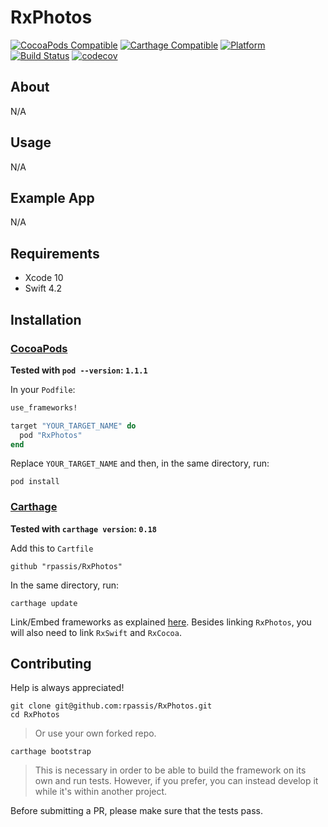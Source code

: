 RxPhotos
======================================

[![CocoaPods Compatible](https://img.shields.io/cocoapods/v/RxSwiftUtilities.svg)](https://cocoapods.org/pods/RxSwiftUtilities)
[![Carthage Compatible](https://img.shields.io/badge/Carthage-compatible-4BC51D.svg?style=flat)](https://github.com/Carthage/Carthage)
[![Platform](https://img.shields.io/cocoapods/p/RxSwiftUtilities.svg?style=flat)](http://cocoadocs.org/docsets/RxSwiftUtilities)
[![Build Status](https://travis-ci.org/RxSwiftCommunity/RxSwiftUtilities.svg?branch=master)](https://travis-ci.org/RxSwiftCommunity/RxSwiftUtilities)
[![codecov](https://codecov.io/gh/RxSwiftCommunity/RxSwiftUtilities/branch/master/graph/badge.svg)](https://codecov.io/gh/RxSwiftCommunity/RxSwiftUtilities)


## About

N/A

## Usage

N/A

## Example App

N/A

## Requirements

* Xcode 10
* Swift 4.2

## Installation

### [CocoaPods](https://guides.cocoapods.org/using/using-cocoapods.html)

**Tested with `pod --version`: `1.1.1`**

In your `Podfile`:

```ruby
use_frameworks!

target "YOUR_TARGET_NAME" do
  pod "RxPhotos"
end
```

Replace `YOUR_TARGET_NAME` and then, in the same directory, run:

```shell
pod install
```

### [Carthage](https://github.com/Carthage/Carthage#installing-carthage)

**Tested with `carthage version`: `0.18`**

Add this to `Cartfile`

```
github "rpassis/RxPhotos"
```

In the same directory, run:

```shell
carthage update
```

Link/Embed frameworks as explained [here](https://github.com/Carthage/Carthage#adding-frameworks-to-an-application). Besides linking `RxPhotos`, you will also need to link `RxSwift` and `RxCocoa`.

## Contributing

Help is always appreciated!

```shell
git clone git@github.com:rpassis/RxPhotos.git
cd RxPhotos
```
> Or use your own forked repo.

```shell
carthage bootstrap
```
> This is necessary in order to be able to build the framework on its own and run tests.
However, if you prefer, you can instead develop it while it's within another project.

Before submitting a PR, please make sure that the tests pass.
